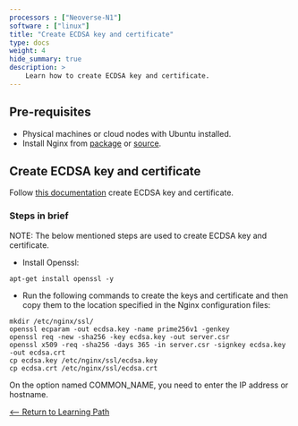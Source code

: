 ```yaml
---
processors : ["Neoverse-N1"]
software : ["linux"]
title: "Create ECDSA key and certificate"
type: docs
weight: 4
hide_summary: true
description: >
    Learn how to create ECDSA key and certificate.
---
```


## Pre-requisites

* Physical machines or cloud nodes with Ubuntu installed.
* Install Nginx from [package](/Install_from_package.md) or [source](/Build_from_source.md).

## Create ECDSA key and certificate

Follow [this documentation](https://www.arm.com/-/media/global/solutions/infrastructure/NGINX_A1%20whitepaper.pdf) create ECDSA key and certificate.

### Steps in brief

NOTE: The below mentioned steps are used to create ECDSA key and certificate.

* Install Openssl:

```console
apt-get install openssl -y
```

* Run the following commands to create the keys and certificate and then copy them to the location specified in the Nginx configuration files:

```console
mkdir /etc/nginx/ssl/
openssl ecparam -out ecdsa.key -name prime256v1 -genkey
openssl req -new -sha256 -key ecdsa.key -out server.csr
openssl x509 -req -sha256 -days 365 -in server.csr -signkey ecdsa.key -out ecdsa.crt
cp ecdsa.key /etc/nginx/ssl/ecdsa.key 
cp ecdsa.crt /etc/nginx/ssl/ecdsa.crt
```
On the option named COMMON_NAME, you need to enter the IP address or hostname.

[<-- Return to Learning Path](/content/en/cloud/clair/#sections)
